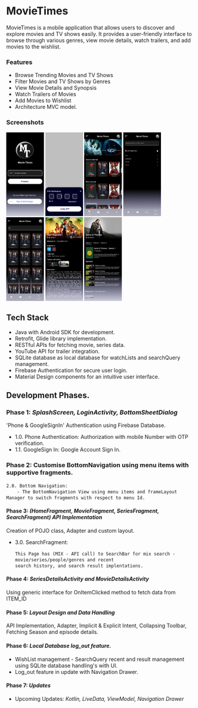 # MovieTimes

MovieTimes is a mobile application that allows users to discover and explore movies and TV shows easily. It provides a user-friendly interface to browse through various genres, view movie details, watch trailers, and add movies to the wishlist.

### Features
  
- Browse Trending Movies and TV Shows
- Filter Movies and TV Shows by Genres
- View Movie Details and Synopsis
- Watch Trailers of Movies
- Add Movies to Wishlist
- Architecture MVC model.

### Screenshots

<img src="img.png" width="20%" height="20%">  <img src="img_1.png" width="20%" height="20%">  <img src="img_2.png" width="20%" height="20%">  <img src="img_3.png" width="20%" height="20%"> <img src="img_4.png" width="20%" height="20%"> <img src="img_5.png" width="20%" height="20%"> <img src="img_6.png" width="20%" height="20%">    

## Tech Stack
- Java with Android SDK for development.
- Retrofit, Glide library implementation.
- RESTful APIs for fetching movie, series data.
- YouTube API for trailer integration.
- SQLite database as local database for watchLists and searchQuery management.
- Firebase Authentication for secure user login.
- Material Design components for an intuitive user interface.


## Development Phases.

### Phase 1: *SplashScreen, LoginActivity, BottomSheetDialog*


'Phone & GoogleSignIn' Authentication using Firebase Database.

- 1.0. Phone Authentication: Authorization with mobile Number with OTP verification. 
- 1.1. GoogleSign In: Google Account Sign In.


### Phase 2: Customise **BottomNavigation** using menu items with supportive fragments.


    2.0. Bottom Navigation:
        - The BottomNavigation View using menu items and frameLayout Manager to switch fragments with respect to menu Id.


#### Phase 3: _(HomeFragment, MovieFragment, SeriesFragment, SearchFragment)_ *API Implementation*


Creation of POJO class, Adapter and custom layout. 

* 3.0. SearchFragment:

      This Page has (MIX - API call) to SearchBar for mix search - movie/series/people/genres and recent 
      search history, and search result implentations.


#### Phase 4: *SeriesDetailsActivity and MovieDetailsActivity*
    

Using generic interface for OnItemClicked method to fetch data from ITEM_ID


#### Phase 5: _*Layout Design and Data Handling*_
    

API Implementation, Adapter, Implicit & Explicit Intent, Collapsing Toolbar, Fetching Season and episode details.


#### Phase 6: *Local Database  log_out feature.*

* WishList management - SearchQuery recent and result management using SQLite database handling's with UI.
* Log_out feature in update with Navigation Drawer.


#### Phase 7: *Updates*

* Upcoming Updates: *Kotlin, LiveData, ViewModel, Navigation Drawer*
